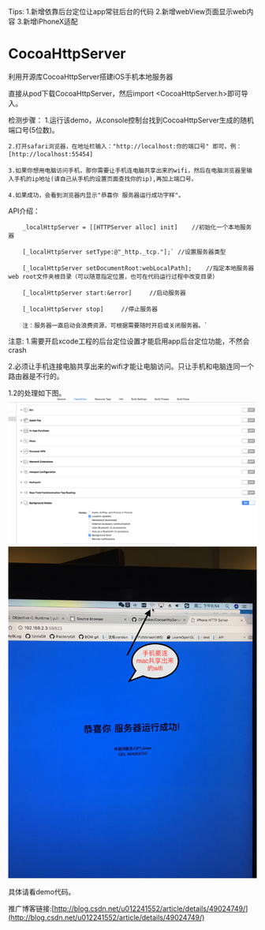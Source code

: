 
Tips:
1.新增依靠后台定位让app常驻后台的代码
2.新增webView页面显示web内容
3.新增iPhoneX适配


# CocoaHttpServer
利用开源库CocoaHttpServer搭建iOS手机本地服务器

直接从pod下载CocoaHttpServer，然后import <CocoaHttpServer.h>即可导入。

检测步骤：
	1.运行该demo，从console控制台找到CocoaHttpServer生成的随机端口号(5位数)。
	
	2.打开safari浏览器，在地址栏输入："http://localhost:你的端口号" 即可。例：[http://localhost:55454]
	
	3.如果你想用电脑访问手机，那你需要让手机连电脑共享出来的wifi，然后在电脑浏览器里输入手机的ip地址(请自己从手机的设置页面查找你的ip),再加上端口号。
	
	4.如果成功，会看到浏览器内显示"恭喜你 服务器运行成功字样"。

API介绍：
```objc
	_localHttpServer = [[HTTPServer alloc] init]	//初始化一个本地服务器
	
	[_localHttpServer setType:@"_http._tcp."];`	//设置服务器类型
	
	[_localHttpServer setDocumentRoot:webLocalPath];	//指定本地服务器web root文件夹根目录（可以随意指定位置，也可在代码运行过程中改变目录）
	
	[_localHttpServer start:&error]		//启动服务器
	
	[_localHttpServer stop]		//停止服务器

	注：服务器一直启动会浪费资源，可根据需要随时开启或关闭服务器。`
```

注意:
1.需要开启xcode工程的后台定位设置才能启用app后台定位功能，不然会crash

2.必须让手机连接电脑共享出来的wifi才能让电脑访问。只让手机和电脑连同一个路由器是不行的。

1.2的处理如下图。
![注意1](./location.jpg)
![注意2](net.jpg)

具体请看demo代码。<br>

推广博客链接:[http://blog.csdn.net/u012241552/article/details/49024749/](http://blog.csdn.net/u012241552/article/details/49024749/)
